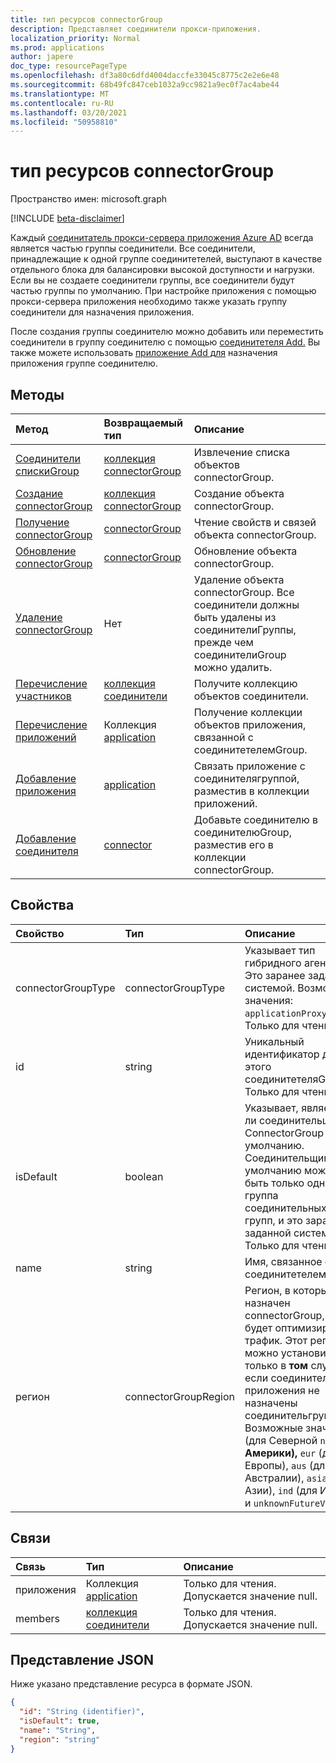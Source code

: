 ```yaml
---
title: тип ресурсов connectorGroup
description: Представляет соединители прокси-приложения.
localization_priority: Normal
ms.prod: applications
author: japere
doc_type: resourcePageType
ms.openlocfilehash: df3a80c6dfd4004daccfe33045c8775c2e2e6e48
ms.sourcegitcommit: 68b49fc847ceb1032a9cc9821a9ec0f7ac4abe44
ms.translationtype: MT
ms.contentlocale: ru-RU
ms.lasthandoff: 03/20/2021
ms.locfileid: "50958810"
---
```

# <a name="connectorgroup-resource-type"></a>тип ресурсов connectorGroup

Пространство имен: microsoft.graph

[!INCLUDE [beta-disclaimer](../../includes/beta-disclaimer.md)]

Каждый [соединитатель прокси-сервера приложения Azure AD](https://aka.ms/whyappproxy) всегда является частью группы соединители. Все соединители, принадлежащие к одной группе соединитетелей, выступают в качестве отдельного блока для балансировки высокой доступности и нагрузки. Если вы не создаете соединители группы, все соединители будут частью группы по умолчанию. При настройке приложения с помощью прокси-сервера приложения необходимо также указать группу соединители для назначения приложения.

После создания группы соединителю можно добавить или переместить соединители в группу соединителю с помощью [соединитетеля Add.](../api/connectorgroup-post-members.md) Вы также можете использовать [приложение Add для](../api/connectorgroup-post-applications.md) назначения приложения группе соединителю.

## <a name="methods"></a>Методы

| Метод           | Возвращаемый тип    |Описание|
|:---------------|:--------|:----------|
|[Соединители спискиGroup](../api/connectorgroup-list.md) |[коллекция connectorGroup](connectorgroup.md) | Извлечение списка объектов connectorGroup. |
|[Создание connectorGroup](../api/connectorgroup-post.md) |[коллекция connectorGroup](connectorgroup.md) | Создание объекта connectorGroup. |
|[Получение connectorGroup](../api/connectorgroup-get.md) | [connectorGroup](connectorgroup.md) | Чтение свойств и связей объекта connectorGroup. |
|[Обновление connectorGroup](../api/connectorgroup-update.md) | [connectorGroup](connectorgroup.md)| Обновление объекта connectorGroup. |
|[Удаление connectorGroup](../api/connectorgroup-delete.md) | Нет | Удаление объекта connectorGroup. Все соединители должны быть удалены из соединителиГруппы, прежде чем соединителиGroup можно удалить. |
|[Перечисление участников](../api/connectorgroup-list-members.md) |[коллекция соединители](connector.md)| Получите коллекцию объектов соединители. |
|[Перечисление приложений](../api/connectorgroup-list-applications.md) |Коллекция [application](application.md)| Получение коллекции объектов приложения, связанной с соединитетелемGroup. |
|[Добавление приложения](../api/connectorgroup-post-applications.md) |[application](application.md)| Связать приложение с соединителягруппой, разместив в коллекции приложений. |
|[Добавление соединителя](../api/connectorgroup-post-members.md) |[connector](connector.md)| Добавьте соединителю в соединителюGroup, разместив его в коллекции connectorGroup. |

## <a name="properties"></a>Свойства
| Свойство     | Тип   |Описание|
|:---------------|:--------|:----------|
|connectorGroupType|connectorGroupType| Указывает тип гибридного агента. Это заранее заданной системой. Возможные значения: `applicationProxy` . Только для чтения. |
|id|string| Уникальный идентификатор для этого соединитетеляGroup. Только для чтения. |
|isDefault|boolean| Указывает, является ли соединительщикОм ConnectorGroup по умолчанию. Соединительщиком по умолчанию может быть только одна группа соединительных групп, и это заранее заданной системой. Только для чтения. |
|name|string| Имя, связанное с соединитетелемGroup. |
|регион|connectorGroupRegion| Регион, в который назначен connectorGroup, и будет оптимизировать трафик. Этот регион можно установить только в **том** случае, если соединители или приложения не назначены соединительгруппе. Возможные значения: (для Северной `nam` **Америки),** `eur` (для Европы), `aus` (для Австралии), `asia` (для Азии), `ind` (для Индии) и `unknownFutureValue` .|

## <a name="relationships"></a>Связи
| Связь | Тип   |Описание|
|:---------------|:--------|:----------|
|приложения|Коллекция [application](application.md)| Только для чтения. Допускается значение null.|
|members|[коллекция соединители](connector.md)| Только для чтения. Допускается значение null.|

## <a name="json-representation"></a>Представление JSON

Ниже указано представление ресурса в формате JSON.

<!-- {
  "blockType": "resource",
  "keyProperty":"id",
  "optionalProperties": [

  ],
  "@odata.type": "microsoft.graph.connectorGroup"
}-->

```json
{
  "id": "String (identifier)",
  "isDefault": true,
  "name": "String",
  "region": "string"
}

```

<!-- uuid: 8fcb5dbc-d5aa-4681-8e31-b001d5168d79
2015-10-25 14:57:30 UTC -->
<!--
{
  "type": "#page.annotation",
  "description": "connectorGroup resource",
  "keywords": "",
  "section": "documentation",
  "tocPath": "",
  "suppressions": []
}
-->



